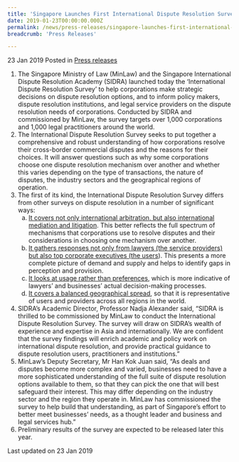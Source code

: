 ```yaml
---
title: 'Singapore Launches First International Dispute Resolution Survey'
date: 2019-01-23T00:00:00.000Z
permalink: /news/press-releases/singapore-launches-first-international-dispute-resolution-survey
breadcrumb: 'Press Releases'

---
```


23 Jan 2019 Posted in [Press releases](/news/press-releases)

<ol>
<li>The Singapore Ministry of Law (MinLaw) and the Singapore International Dispute Resolution Academy (SIDRA) launched today the ‘International Dispute Resolution Survey’ to help corporations make strategic decisions on dispute resolution options, and to inform policy makers, dispute resolution institutions, and legal service providers on the dispute resolution needs of corporations. Conducted by SIDRA and commissioned by MinLaw, the survey targets over 1,000 corporations and 1,000 legal practitioners around the world.</li>

<li>The International Dispute Resolution Survey seeks to put together a comprehensive and robust understanding of how corporations resolve their cross-border commercial disputes and the reasons for their choices. It will answer questions such as why some corporations choose one dispute resolution mechanism over another and whether this varies depending on the type of transactions, the nature of disputes, the industry sectors and the geographical regions of operation. </li>

<li>The first of its kind, the International Dispute Resolution Survey differs from other surveys on dispute resolution in a number of significant ways:


<ol style="list-style-type: lower-alpha;">
<li> <u>It covers not only international arbitration, but also international mediation and litigation</u>. This better reflects the full spectrum of mechanisms that corporations use to resolve disputes and their considerations in choosing one mechanism over another.  </li>

<li> <u>It gathers responses not only from lawyers (the service providers) but also top corporate executives (the users</u>). This presents a more complete picture of demand and supply and helps to identify gaps in perception and provision.</li>

<li> <u>It looks at usage rather than preferences</u>, which is more indicative of lawyers’ and businesses’ actual decision-making processes.</li>

<li> <u> It covers a balanced geographical spread</u>, so that it is representative of users and providers across all regions in the world.</li>

</ol>



</li>

<li> SIDRA’s Academic Director, Professor Nadja Alexander said, “SIDRA is thrilled to be commissioned by MinLaw to conduct the International Dispute Resolution Survey. The survey will draw on SIDRA’s wealth of experience and expertise in Asia and internationally. We are confident that the survey findings will enrich academic and policy work on international dispute resolution, and provide practical guidance to dispute resolution users, practitioners and institutions.”</li>

<li>MinLaw’s Deputy Secretary, Mr Han Kok Juan said, “As deals and disputes become more complex and varied, businesses need to have a more sophisticated understanding of the full suite of dispute resolution options available to them, so that they can pick the one that will best safeguard their interest. This may differ depending on the industry sector and the region they operate in. MinLaw has commissioned the survey to help build that understanding, as part of Singapore’s effort to better meet businesses’ needs, as a thought leader and business and legal services hub.”</li>

<li> Preliminary results of the survey are expected to be released later this year.</li>

</ol>

<p class="right-side-updated">Last updated on 23 Jan 2019</p>
